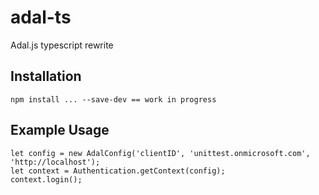 # adal-ts
Adal.js typescript rewrite

## Installation
```
npm install ... --save-dev == work in progress
```

## Example Usage

```
let config = new AdalConfig('clientID', 'unittest.onmicrosoft.com', 'http://localhost');
let context = Authentication.getContext(config);
context.login();

```
